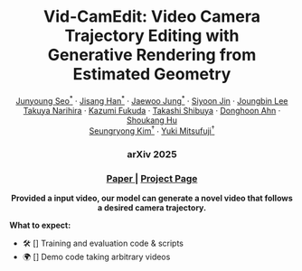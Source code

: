 <p align="center">
  <h1 align="center">Vid-CamEdit: Video Camera Trajectory Editing with <br> Generative Rendering from Estimated Geometry</h1>
  <p align="center">
    <a href="https://j0seo.github.io/">Junyoung&nbsp;Seo<sup>*</sup></a>
    ·
    <a href="https://onground-korea.github.io/">Jisang&nbsp;Han<sup>*</sup></a>
    ·
    <a href="https://crepejung00.github.io/">Jaewoo&nbsp;Jung<sup>*</sup></a>
    ·
    <a href="https://jinsy515.github.io/my-page/">Siyoon&nbsp;Jin</a>
    ·
    <a href="https://scholar.google.com/citations?user=0H3dcPoAAAAJ&hl=en">Joungbin&nbsp;Lee</a>
    <br>
    <a href="https://scholar.google.com/citations?user=D3h3NxwAAAAJ&hl=en">Takuya Narihira</a>
    ·
    <a href="https://ai.sony/people/Kazumi-Fukuda/">Kazumi Fukuda</a>
    ·
    <a href="https://scholar.google.com/citations?user=XCRO260AAAAJ">Takashi Shibuya<sup></sup></a>
    ·
    <a href="https://sunovivid.github.io/">Donghoon Ahn<sup></sup></a>
    ·
    <a href="https://skhu101.github.io">Shoukang Hu<sup></sup></a>
    <br>
    <a href="https://cvlab.kaist.ac.kr/members/faculty">Seungryong Kim<sup>†</sup></a>
    ·
    <a href="https://www.yukimitsufuji.com">Yuki Mitsufuji<sup>†</sup></a>
  </p>
  <h3 align="center"> arXiv 2025 </h3>
  <h3 align="center"><a href="https://arxiv.org/pdf/xxx">Paper </a> | <a href="https://cvlab-kaist.github.io/Vid-CamEdit">Project Page </a> </h3>
  <div align="center"></div>
</p>

<p align="center">
<strong>Provided a input video, our model can generate a novel video that follows a desired camera trajectory.</strong>
</p>



**What to expect:**

- 🛠️ [] Training and evaluation code & scripts
- 🌍 [] Demo code taking arbitrary videos
